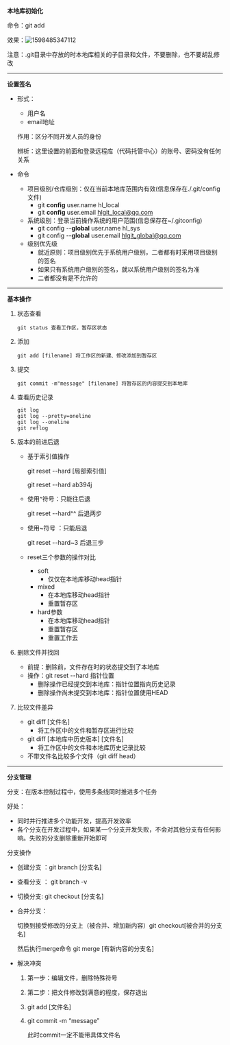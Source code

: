 **本地库初始化**

命令：git add

效果：![1598485347112](C:\Users\hl2333\AppData\Roaming\Typora\typora-user-images\1598485347112.png)

注意：.git目录中存放的时本地库相关的子目录和文件，不要删除，也不要胡乱修改

---

**设置签名**

* 形式：

  * 用户名
  * email地址

  作用：区分不同开发人员的身份

  辨析：这里设置的前面和登录远程库（代码托管中心）的账号、密码没有任何关系

* 命令

  * 项目级别/仓库级别：仅在当前本地库范围内有效(信息保存在./.git/config文件)
    * git **config** user.name hl_local
    * git **config** user.email hlgit_local@qq.com
  * 系统级别：登录当前操作系统的用户范围(信息保存在~/.gitconfig)
    * git config --**global** user.name hl_sys
    * git config --**global** user.email hlgit_global@qq.com
  * 级别优先级
    * 就近原则：项目级别优先于系统用户级别，二者都有时采用项目级别的签名
    * 如果只有系统用户级别的签名，就以系统用户级别的签名为准
    * 二者都没有是不允许的

---

**基本操作**

1. 状态查看

   ```shell
   git status 查看工作区，暂存区状态
   ```

2. 添加

   ```
   git add [filename] 将工作区的新建、修改添加到暂存区
   ```

3. 提交

   ```
   git commit -m"message" [filename] 将暂存区的内容提交到本地库
   ```

4. 查看历史记录

   ```
   git log
   git log --pretty=oneline
   git log --oneline
   git reflog
   ```

5. 版本的前进后退

   * 基于索引值操作

     git reset --hard [局部索引值]

     git reset --hard ab394j

   * 使用^符号：只能往后退

     git reset --hard^^    后退两步

   * 使用~符号 ：只能后退

     git reset --hard~3   后退三步

   * reset三个参数的操作对比

     * soft 
       * 仅仅在本地库移动head指针
     * mixed 
       * 在本地库移动head指针
       * 重置暂存区
     * hard参数
       * 在本地库移动head指针
       * 重置暂存区
       * 重置工作去

6. 删除文件并找回

   * 前提：删除前，文件存在时的状态提交到了本地库
   * 操作：git reset --hard 指针位置
     * 删除操作已经提交到本地库：指针位置指向历史记录
     * 删除操作尚未提交到本地库：指针位置使用HEAD

7. 比较文件差异

   * git diff [文件名]
     * 将工作区中的文件和暂存区进行比较
   * git diff [本地库中历史版本] [文件名]
     * 将工作区中的文件和本地库历史记录比较
   * 不带文件名比较多个文件（git diff head）

---

**分支管理**

分支：在版本控制过程中，使用多条线同时推进多个任务

好处：

* 同时并行推进多个功能开发，提高开发效率
* 各个分支在开发过程中，如果某一个分支开发失败，不会对其他分支有任何影响。失败的分支删除重新开始即可

分支操作

* 创建分支 ：git branch [分支名]

* 查看分支 ： git branch -v

* 切换分支: git checkout [分支名]

* 合并分支：

  切换到接受修改的分支上（被合并、增加新内容）git checkout[被合并的分支名]

   然后执行merge命令 git merge [有新内容的分支名]

* 解决冲突

  1. 第一步：编辑文件，删除特殊符号

  2. 第二步：把文件修改到满意的程度，保存退出

  3. git add [文件名]

  4. git commit -m “message”

     此时commit一定不能带具体文件名































































